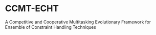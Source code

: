 # CCMT-ECHT
A Competitive and Cooperative Multitasking Evolutionary Framework for Ensemble of Constraint Handling Techniques
